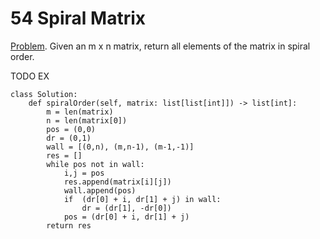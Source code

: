 # 54 Spiral Matrix
[Problem](https://leetcode.com/problems/spiral-matrix/). Given an m x n matrix, return all elements of the matrix in spiral order.

TODO EX

```python3
class Solution:
    def spiralOrder(self, matrix: list[list[int]]) -> list[int]:
        m = len(matrix)
        n = len(matrix[0])
        pos = (0,0)
        dr = (0,1)
        wall = [(0,n), (m,n-1), (m-1,-1)]
        res = []
        while pos not in wall:
            i,j = pos
            res.append(matrix[i][j])
            wall.append(pos)
            if  (dr[0] + i, dr[1] + j) in wall:
                dr = (dr[1], -dr[0])
            pos = (dr[0] + i, dr[1] + j)
        return res
```

